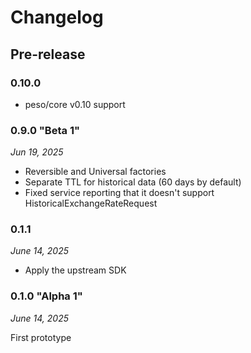 # Changelog

## Pre-release

### 0.10.0

* peso/core v0.10 support

### 0.9.0 "Beta 1"

*Jun 19, 2025*

* Reversible and Universal factories
* Separate TTL for historical data (60 days by default)
* Fixed service reporting that it doesn't support HistoricalExchangeRateRequest

### 0.1.1

*June 14, 2025*

* Apply the upstream SDK

### 0.1.0 "Alpha 1"

*June 14, 2025*

First prototype
